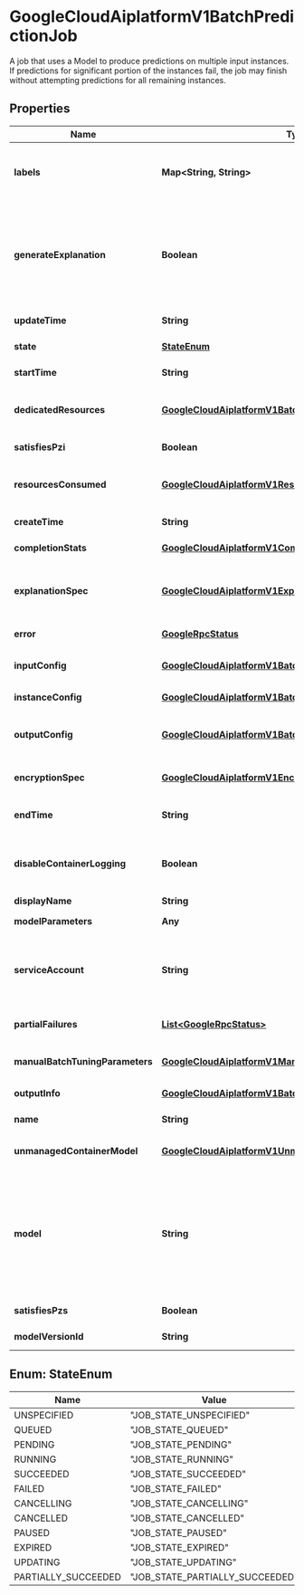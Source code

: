 

# GoogleCloudAiplatformV1BatchPredictionJob

A job that uses a Model to produce predictions on multiple input instances. If predictions for significant portion of the instances fail, the job may finish without attempting predictions for all remaining instances.

## Properties

| Name | Type | Description | Notes |
|------------ | ------------- | ------------- | -------------|
|**labels** | **Map&lt;String, String&gt;** | The labels with user-defined metadata to organize BatchPredictionJobs. Label keys and values can be no longer than 64 characters (Unicode codepoints), can only contain lowercase letters, numeric characters, underscores and dashes. International characters are allowed. See https://goo.gl/xmQnxf for more information and examples of labels. |  [optional] |
|**generateExplanation** | **Boolean** | Generate explanation with the batch prediction results. When set to &#x60;true&#x60;, the batch prediction output changes based on the &#x60;predictions_format&#x60; field of the BatchPredictionJob.output_config object: * &#x60;bigquery&#x60;: output includes a column named &#x60;explanation&#x60;. The value is a struct that conforms to the Explanation object. * &#x60;jsonl&#x60;: The JSON objects on each line include an additional entry keyed &#x60;explanation&#x60;. The value of the entry is a JSON object that conforms to the Explanation object. * &#x60;csv&#x60;: Generating explanations for CSV format is not supported. If this field is set to true, either the Model.explanation_spec or explanation_spec must be populated. |  [optional] |
|**updateTime** | **String** | Output only. Time when the BatchPredictionJob was most recently updated. |  [optional] [readonly] |
|**state** | [**StateEnum**](#StateEnum) | Output only. The detailed state of the job. |  [optional] [readonly] |
|**startTime** | **String** | Output only. Time when the BatchPredictionJob for the first time entered the &#x60;JOB_STATE_RUNNING&#x60; state. |  [optional] [readonly] |
|**dedicatedResources** | [**GoogleCloudAiplatformV1BatchDedicatedResources**](GoogleCloudAiplatformV1BatchDedicatedResources.md) | The config of resources used by the Model during the batch prediction. If the Model supports DEDICATED_RESOURCES this config may be provided (and the job will use these resources), if the Model doesn&#39;t support AUTOMATIC_RESOURCES, this config must be provided. |  [optional] |
|**satisfiesPzi** | **Boolean** | Output only. Reserved for future use. |  [optional] [readonly] |
|**resourcesConsumed** | [**GoogleCloudAiplatformV1ResourcesConsumed**](GoogleCloudAiplatformV1ResourcesConsumed.md) | Output only. Information about resources that had been consumed by this job. Provided in real time at best effort basis, as well as a final value once the job completes. Note: This field currently may be not populated for batch predictions that use AutoML Models. |  [optional] [readonly] |
|**createTime** | **String** | Output only. Time when the BatchPredictionJob was created. |  [optional] [readonly] |
|**completionStats** | [**GoogleCloudAiplatformV1CompletionStats**](GoogleCloudAiplatformV1CompletionStats.md) | Output only. Statistics on completed and failed prediction instances. |  [optional] [readonly] |
|**explanationSpec** | [**GoogleCloudAiplatformV1ExplanationSpec**](GoogleCloudAiplatformV1ExplanationSpec.md) | Explanation configuration for this BatchPredictionJob. Can be specified only if generate_explanation is set to &#x60;true&#x60;. This value overrides the value of Model.explanation_spec. All fields of explanation_spec are optional in the request. If a field of the explanation_spec object is not populated, the corresponding field of the Model.explanation_spec object is inherited. |  [optional] |
|**error** | [**GoogleRpcStatus**](GoogleRpcStatus.md) | Output only. Only populated when the job&#39;s state is JOB_STATE_FAILED or JOB_STATE_CANCELLED. |  [optional] [readonly] |
|**inputConfig** | [**GoogleCloudAiplatformV1BatchPredictionJobInputConfig**](GoogleCloudAiplatformV1BatchPredictionJobInputConfig.md) | Required. Input configuration of the instances on which predictions are performed. The schema of any single instance may be specified via the Model&#39;s PredictSchemata&#39;s instance_schema_uri. |  [optional] |
|**instanceConfig** | [**GoogleCloudAiplatformV1BatchPredictionJobInstanceConfig**](GoogleCloudAiplatformV1BatchPredictionJobInstanceConfig.md) | Configuration for how to convert batch prediction input instances to the prediction instances that are sent to the Model. |  [optional] |
|**outputConfig** | [**GoogleCloudAiplatformV1BatchPredictionJobOutputConfig**](GoogleCloudAiplatformV1BatchPredictionJobOutputConfig.md) | Required. The Configuration specifying where output predictions should be written. The schema of any single prediction may be specified as a concatenation of Model&#39;s PredictSchemata&#39;s instance_schema_uri and prediction_schema_uri. |  [optional] |
|**encryptionSpec** | [**GoogleCloudAiplatformV1EncryptionSpec**](GoogleCloudAiplatformV1EncryptionSpec.md) | Customer-managed encryption key options for a BatchPredictionJob. If this is set, then all resources created by the BatchPredictionJob will be encrypted with the provided encryption key. |  [optional] |
|**endTime** | **String** | Output only. Time when the BatchPredictionJob entered any of the following states: &#x60;JOB_STATE_SUCCEEDED&#x60;, &#x60;JOB_STATE_FAILED&#x60;, &#x60;JOB_STATE_CANCELLED&#x60;. |  [optional] [readonly] |
|**disableContainerLogging** | **Boolean** | For custom-trained Models and AutoML Tabular Models, the container of the DeployedModel instances will send &#x60;stderr&#x60; and &#x60;stdout&#x60; streams to Cloud Logging by default. Please note that the logs incur cost, which are subject to [Cloud Logging pricing](https://cloud.google.com/logging/pricing). User can disable container logging by setting this flag to true. |  [optional] |
|**displayName** | **String** | Required. The user-defined name of this BatchPredictionJob. |  [optional] |
|**modelParameters** | **Any** | The parameters that govern the predictions. The schema of the parameters may be specified via the Model&#39;s PredictSchemata&#39;s parameters_schema_uri. |  [optional] |
|**serviceAccount** | **String** | The service account that the DeployedModel&#39;s container runs as. If not specified, a system generated one will be used, which has minimal permissions and the custom container, if used, may not have enough permission to access other Google Cloud resources. Users deploying the Model must have the &#x60;iam.serviceAccounts.actAs&#x60; permission on this service account. |  [optional] |
|**partialFailures** | [**List&lt;GoogleRpcStatus&gt;**](GoogleRpcStatus.md) | Output only. Partial failures encountered. For example, single files that can&#39;t be read. This field never exceeds 20 entries. Status details fields contain standard Google Cloud error details. |  [optional] |
|**manualBatchTuningParameters** | [**GoogleCloudAiplatformV1ManualBatchTuningParameters**](GoogleCloudAiplatformV1ManualBatchTuningParameters.md) | Immutable. Parameters configuring the batch behavior. Currently only applicable when dedicated_resources are used (in other cases Vertex AI does the tuning itself). |  [optional] |
|**outputInfo** | [**GoogleCloudAiplatformV1BatchPredictionJobOutputInfo**](GoogleCloudAiplatformV1BatchPredictionJobOutputInfo.md) | Output only. Information further describing the output of this job. |  [optional] [readonly] |
|**name** | **String** | Output only. Resource name of the BatchPredictionJob. |  [optional] [readonly] |
|**unmanagedContainerModel** | [**GoogleCloudAiplatformV1UnmanagedContainerModel**](GoogleCloudAiplatformV1UnmanagedContainerModel.md) | Contains model information necessary to perform batch prediction without requiring uploading to model registry. Exactly one of model and unmanaged_container_model must be set. |  [optional] |
|**model** | **String** | The name of the Model resource that produces the predictions via this job, must share the same ancestor Location. Starting this job has no impact on any existing deployments of the Model and their resources. Exactly one of model and unmanaged_container_model must be set. The model resource name may contain version id or version alias to specify the version. Example: &#x60;projects/{project}/locations/{location}/models/{model}@2&#x60; or &#x60;projects/{project}/locations/{location}/models/{model}@golden&#x60; if no version is specified, the default version will be deployed. The model resource could also be a publisher model. Example: &#x60;publishers/{publisher}/models/{model}&#x60; or &#x60;projects/{project}/locations/{location}/publishers/{publisher}/models/{model}&#x60; |  [optional] |
|**satisfiesPzs** | **Boolean** | Output only. Reserved for future use. |  [optional] [readonly] |
|**modelVersionId** | **String** | Output only. The version ID of the Model that produces the predictions via this job. |  [optional] [readonly] |



## Enum: StateEnum

| Name | Value |
|---- | -----|
| UNSPECIFIED | &quot;JOB_STATE_UNSPECIFIED&quot; |
| QUEUED | &quot;JOB_STATE_QUEUED&quot; |
| PENDING | &quot;JOB_STATE_PENDING&quot; |
| RUNNING | &quot;JOB_STATE_RUNNING&quot; |
| SUCCEEDED | &quot;JOB_STATE_SUCCEEDED&quot; |
| FAILED | &quot;JOB_STATE_FAILED&quot; |
| CANCELLING | &quot;JOB_STATE_CANCELLING&quot; |
| CANCELLED | &quot;JOB_STATE_CANCELLED&quot; |
| PAUSED | &quot;JOB_STATE_PAUSED&quot; |
| EXPIRED | &quot;JOB_STATE_EXPIRED&quot; |
| UPDATING | &quot;JOB_STATE_UPDATING&quot; |
| PARTIALLY_SUCCEEDED | &quot;JOB_STATE_PARTIALLY_SUCCEEDED&quot; |



